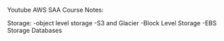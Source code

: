 Youtube AWS SAA Course Notes:

Storage: 
-object level storage
-S3 and Glacier 
-Block Level Storage
-EBS Storage
Databases
